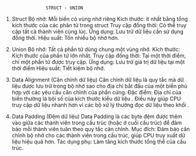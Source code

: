                     STRUCT - UNION

1. Struct
   Bộ nhớ: Mỗi biến có vùng nhớ riêng
   Kích thước: ít nhất bằng tổng kích thước của các phân tử trong struct
   Truy cập đồng thời: Có thể truy cập tất cả thành viên cùng lúc.
   Ứng dụng: Lưu trữ dữ liệu cần sử dụng đồng thời.
   Hiệu suất: Tốn nhiều bộ nhớ hơn.
2. Union
   Bộ nhớ: Tất cả phần tử dùng chung một vùng nhớ.
   Kích thước: Kích thước của phần tử lớn nhất.
   Truy cập đồng thời: Tại một thời điểm, chỉ một phần tử được truy cập.
   Ứng dụng: Lưu trữ giá trị dữ liệu tại một thời điểm
   Hiệu suất: Tiết kiệm bộ nhớ.

3. Data Alignment (Căn chỉnh dữ liệu)
   Căn chỉnh dữ liệu là quy tắc mà dữ liệu được lưu trữ trong bộ nhớ sao cho địa chỉ bắt đầu của một biến phù hợp với các yêu cầu căn chỉnh của phần cứng.
   Đặc điểm:
   Địa chỉ của biến thường là bội số của kích thước kiểu dữ liệu .
   Điều này giúp CPU truy cập dữ liệu nhanh hơn vì các bộ xử lý thường đọc dữ liệu theo khối .

4. Data Padding (Đệm dữ liệu)
   Data Padding là các byte đệm được thêm vào giữa các thành viên trong cấu trúc (hoặc ở cuối cấu trúc) để đảm bảo mỗi thành viên tuân theo quy tắc căn chỉnh.
   Mục đích: Đảm bảo căn chỉnh bộ nhớ cho các thành viên trong cấu trúc, giúp CPU truy xuất dữ liệu hiệu quả hơn.
   Tác dụng phụ: Làm tăng kích thước tổng thể của cấu trúc.
